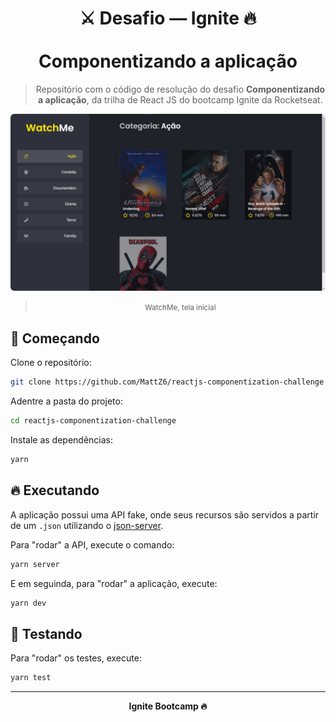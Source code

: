 <div align="center">
  <h1>
    ⚔ Desafio — Ignite 🔥
    <br/><br/>
    Componentizando a aplicação
  </h1>

  > Repositório com o código de resolução do desafio **Componentizando a aplicação**, da trilha de React JS do bootcamp Ignite da Rocketseat.
</div>

<div align="center">
  <img style="border-radius: 6px;" src=".github/images/watch-me.jpg" alt="Tela inicial da aplicação WatchMe, apresentando a categoria Ação e seus filmes" title="🎥 Tela inicial da aplicação WatchMe, apresentando a categoria Ação e seus filmes" />

  > <small>WatchMe, tela inicial</small>
</div>

## 🎉 Começando

Clone o repositório:

```bash
git clone https://github.com/MattZ6/reactjs-componentization-challenge
```

Adentre a pasta do projeto:

```bash
cd reactjs-componentization-challenge
```

Instale as dependências:

```bash
yarn
```

## 🔥 Executando

A aplicação possui uma API fake, onde seus recursos são servidos a partir de um `.json` utilizando o [json-server](https://www.npmjs.com/package/json-server).

Para "rodar" a API, execute o comando:

```bash
yarn server

```

E em seguinda, para "rodar" a aplicação, execute:

```bash
yarn dev
```

## 🧪 Testando

Para "rodar" os testes, execute:

```bash
yarn test
```

___

<div align="center">
  <strong>Ignite Bootcamp 🔥</strong>
</div>

